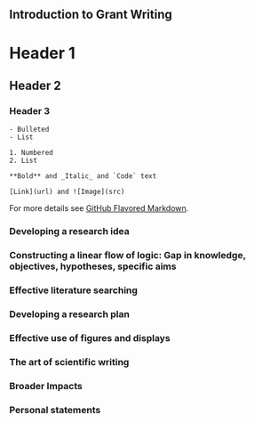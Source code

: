 ## Introduction to Grant Writing

# Header 1
## Header 2
### Header 3


```
- Bulleted
- List

1. Numbered
2. List

**Bold** and _Italic_ and `Code` text

[Link](url) and ![Image](src)
```

For more details see [GitHub Flavored Markdown](https://guides.github.com/features/mastering-markdown/).

### Developing a research idea



### Constructing a linear flow of logic: Gap in knowledge, objectives, hypotheses, specific aims


### Effective literature searching


### Developing a research plan

### Effective use of figures and displays

### The art of scientific writing 

### Broader Impacts

### Personal statements 


